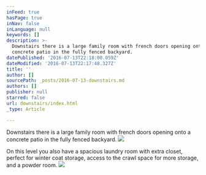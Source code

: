 ```yaml
---
inFeed: true
hasPage: true
inNav: false
inLanguage: null
keywords: []
description: >-
  Downstairs there is a large family room with french doors opening onto a
  concrete patio in the fully fenced backyard. 
datePublished: '2016-07-13T22:18:00.059Z'
dateModified: '2016-07-13T22:17:48.327Z'
title: ''
author: []
sourcePath: _posts/2016-07-13-downstairs.md
authors: []
publisher: null
starred: false
url: downstairs/index.html
_type: Article

---
```

Downstairs there is a large family room with french doors opening onto a concrete patio in the fully fenced backyard. ![](https://the-grid-user-content.s3-us-west-2.amazonaws.com/f69842f5-1dbf-4ebf-91dc-3295d5adaba3.jpg)

On this level you also have a spacious laundry room with extra closet, perfect for winter coat storage, access to the crawl space for more storage, and a powder room.
![](https://the-grid-user-content.s3-us-west-2.amazonaws.com/f41de507-4873-4066-b729-df091c75e37e.jpg)
